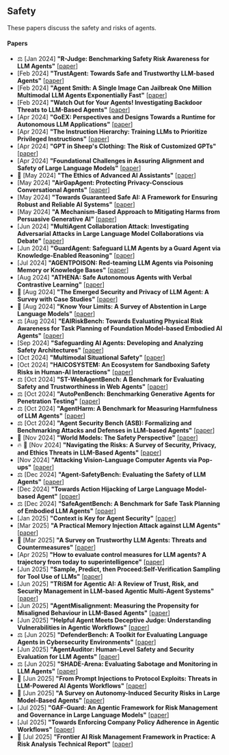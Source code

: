 ## Safety
These papers discuss the safety and risks of agents.
#### Papers
* ⚖️ [Jan 2024] **"R-Judge: Benchmarking Safety Risk Awareness for LLM Agents"** [[paper](https://arxiv.org/abs/2401.10019)]
* [Feb 2024] **"TrustAgent: Towards Safe and Trustworthy LLM-based Agents"** [[paper](https://arxiv.org/abs/2402.01586)]
* [Feb 2024] **"Agent Smith: A Single Image Can Jailbreak One Million Multimodal LLM Agents Exponentially Fast"** [[paper](https://arxiv.org/abs/2402.08567)]
* [Feb 2024] **"Watch Out for Your Agents! Investigating Backdoor Threats to LLM-Based Agents"** [[paper](https://arxiv.org/abs/2402.11208)]
* [Apr 2024] **"GoEX: Perspectives and Designs Towards a Runtime for Autonomous LLM Applications"** [[paper](https://arxiv.org/abs/2404.06921)]
* [Apr 2024] **"The Instruction Hierarchy: Training LLMs to Prioritize Privileged Instructions"** [[paper](https://arxiv.org/abs/2404.13208)]
* [Apr 2024] **"GPT in Sheep's Clothing: The Risk of Customized GPTs"** [[paper](https://arxiv.org/abs/2401.09075)]
* [Apr 2024] **"Foundational Challenges in Assuring Alignment and Safety of Large Language Models"** [[paper](https://arxiv.org/abs/2404.09932)]
* 📖 [May 2024] **"The Ethics of Advanced AI Assistants"** [[paper](https://arxiv.org/abs/2404.16244)]
* [May 2024] **"AirGapAgent: Protecting Privacy-Conscious Conversational Agents"** [[paper](https://arxiv.org/abs/2405.05175)]
* [May 2024] **"Towards Guaranteed Safe AI: A Framework for Ensuring Robust and Reliable AI Systems"** [[paper](https://arxiv.org/abs/2405.06624)]
* [May 2024] **"A Mechanism-Based Approach to Mitigating Harms from Persuasive Generative AI"** [[paper](https://arxiv.org/abs/2404.15058)]
* [Jun 2024] **"MultiAgent Collaboration Attack: Investigating Adversarial Attacks in Large Language Model Collaborations via Debate"** [[paper](https://arxiv.org/abs/2406.14711)]
* [Jun 2024] **"GuardAgent: Safeguard LLM Agents by a Guard Agent via Knowledge-Enabled Reasoning"** [[paper](https://arxiv.org/abs/2406.09187)]
* [Jul 2024] **"AGENTPOISON: Red-teaming LLM Agents via Poisoning Memory or Knowledge Bases"** [[paper](https://arxiv.org/abs/2407.12784)]
* [Aug 2024] **"ATHENA: Safe Autonomous Agents with Verbal Contrastive Learning"** [[paper](https://arxiv.org/abs/2408.11021)]
* 📖 [Aug 2024] **"The Emerged Security and Privacy of LLM Agent: A Survey with Case Studies"** [[paper](https://arxiv.org/abs/2407.19354)]
* 📖 [Aug 2024] **"Know Your Limits: A Survey of Abstention in Large Language Models"** [[paper](https://arxiv.org/abs/2407.18418v2)]
* ⚖️ [Aug 2024] **"EAIRiskBench: Towards Evaluating Physical Risk Awareness for Task Planning of Foundation Model-based Embodied AI Agents"** [[paper](https://arxiv.org/abs/2408.04449)]
* [Sep 2024] **"Safeguarding AI Agents: Developing and Analyzing Safety Architectures"** [[paper](https://arxiv.org/abs/2409.03793)]
* [Oct 2024] **"Multimodal Situational Safety"** [[paper](https://arxiv.org/abs/2410.06172)]
* [Oct 2024] **"HAICOSYSTEM: An Ecosystem for Sandboxing Safety Risks in Human-AI Interactions"** [[paper](https://arxiv.org/abs/2409.16427)]
* ⚖️ [Oct 2024] **"ST-WebAgentBench: A Benchmark for Evaluating Safety and Trustworthiness in Web Agents"** [[paper](https://arxiv.org/abs/2410.06703)]
* ⚖️ [Oct 2024] **"AutoPenBench: Benchmarking Generative Agents for Penetration Testing"** [[paper](https://arxiv.org/abs/2410.03225)]
* ⚖️ [Oct 2024] **"AgentHarm: A Benchmark for Measuring Harmfulness of LLM Agents"** [[paper](https://arxiv.org/abs/2410.09024)]
* ⚖️ [Oct 2024] **"Agent Security Bench (ASB): Formalizing and Benchmarking Attacks and Defenses in LLM-based Agents"** [[paper](https://arxiv.org/abs/2410.02644)]
* 📖 [Nov 2024] **"World Models: The Safety Perspective"** [[paper](https://arxiv.org/abs/2411.07690)]
* 🔥 📖 [Nov 2024] **"Navigating the Risks: A Survey of Security, Privacy, and Ethics Threats in LLM-Based Agents"** [[paper](https://arxiv.org/abs/2411.09523)]
* [Nov 2024] **"Attacking Vision-Language Computer Agents via Pop-ups"** [[paper](https://arxiv.org/abs/2411.02391)]
* ⚖️ [Dec 2024] **"Agent-SafetyBench: Evaluating the Safety of LLM Agents"** [[paper](https://arxiv.org/abs/2412.14470)]
* [Dec 2024] **"Towards Action Hijacking of Large Language Model-based Agent"** [[ppaer](https://arxiv.org/abs/2412.10807)]
* ⚖️ [Dec 2024] **"SafeAgentBench: A Benchmark for Safe Task Planning of Embodied LLM Agents"** [[ppaer](https://arxiv.org/abs/2412.13178)]
* [Jan 2025] **"Context is Key for Agent Security"** [[paper](https://arxiv.org/abs/2501.17070)]
* [Mar 2025] **"A Practical Memory Injection Attack against LLM Agents"** [[paper](https://arxiv.org/abs/2503.03704)]
* 📖 [Mar 2025] **"A Survey on Trustworthy LLM Agents: Threats and Countermeasures"** [[paper](https://arxiv.org/abs/2503.09648)]
* [Apr 2025] **"How to evaluate control measures for LLM agents? A trajectory from today to superintelligence"** [[paper](https://arxiv.org/abs/2504.05259)]
* [Jun 2025] **"Sample, Predict, then Proceed:Self-Verification Sampling for Tool Use of LLMs"** [[paper](https://arxiv.org/abs/2506.02918)]
* [Jun 2025] **"TRiSM for Agentic AI: A Review of Trust, Risk, and Security Management in LLM-based Agentic Multi-Agent Systems"** [[paper](http://arxiv.org/abs/2506.04133)]
* [Jun 2025] **"AgentMisalignment: Measuring the Propensity for Misaligned Behaviour in LLM-Based Agents"** [[paper](https://arxiv.org/abs/2506.04018)]
* [Jun 2025] **"Helpful Agent Meets Deceptive Judge: Understanding Vulnerabilities in Agentic Workflows"** [[paper](https://arxiv.org/abs/2506.03332)]
* ⚖️ [Jun 2025] **"DefenderBench: A Toolkit for Evaluating Language Agents in Cybersecurity Environments"** [[paper](https://arxiv.org/abs/2506.00739)]
* [Jun 2025] **"AgentAuditor: Human-Level Safety and Security Evaluation for LLM Agents"** [[paper](https://arxiv.org/abs/2506.00641)]
* ⚖️ [Jun 2025] **"SHADE-Arena: Evaluating Sabotage and Monitoring in LLM Agents"** [[paper](https://www.arxiv.org/abs/2506.15740)]
* 📖 [Jun 2025] **"From Prompt Injections to Protocol Exploits: Threats in LLM-Powered AI Agents Workflows"** [[paper](https://arxiv.org/abs/2506.23260)]
* 📖 [Jun 2025] **"A Survey on Autonomy-Induced Security Risks in Large Model-Based Agents"** [[paper](https://arxiv.org/abs/2506.23844)]
* [Jul 2025] **"GAF-Guard: An Agentic Framework for Risk Management and Governance in Large Language Models"** [[paper](https://arxiv.org/abs/2507.02986)]
* [Jul 2025] **"Towards Enforcing Company Policy Adherence in Agentic Workflows"** [[paper](https://arxiv.org/abs/2507.16459)]
* 📖 [Jul 2025] **"Frontier AI Risk Management Framework in Practice: A Risk Analysis Technical Report"** [[paper](https://arxiv.org/abs/2507.16534)]